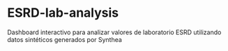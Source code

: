 # ESRD-lab-analysis
Dashboard interactivo para analizar valores de laboratorio ESRD utilizando datos sintéticos generados por Synthea
